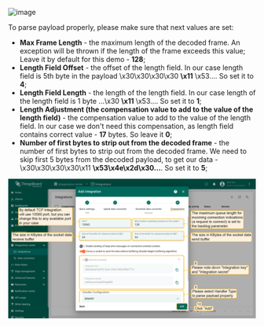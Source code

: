 ![image](https://img.thingsboard.io/user-guide/integrations/tcp/tcp-handler-configuration-binary.png)

To parse payload properly, please make sure that next values are set:
- **Max Frame Length** - the maximum length of the decoded frame. An exception will be thrown if the length of the frame exceeds this value; Leave it by default for this demo - **128**; 
- **Length Field Offset** - the offset of the length field. In our case length field is 5th byte in the payload \x30\x30\x30\x30 **\x11** \x53.... So set it to **4**;
- **Length Field Length** - the length of the length field. In our case length of the length field is 1 byte ...\x30 **\x11** \x53.... So set it to **1**;
- **Length Adjustment (the compensation value to add to the value of the length field)** - the compensation value to add to the value of the length field. In our case we don't need this compensation, as length field contains correct value - **17** bytes. So leave it **0**;
- **Number of first bytes to strip out from the decoded frame** - the number of first bytes to strip out from the decoded frame. We need to skip first 5 bytes from the decoded payload, to get our data - \x30\x30\x30\x30\x11 **\x53\x4e\x2d\x30...**. So set it to **5**;

![image](/images/user-guide/integrations/tcp/tcp-integration-setup-binary-4-pe.png)